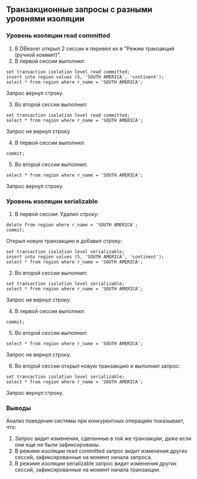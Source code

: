 ## Транзакционные запросы с разными уровнями изоляции ##   
   
### Уровень изоляции read committed ###   

1. В DBeaver открыл 2 сессии и перевел их в "Режим транзакций (ручной коммит)".
2. В первой сессии выполнил:
```
set transaction isolation level read committed;
insert into region values (5, 'SOUTH AMERICA', 'continent');
select * from region where r_name = 'SOUTH AMERICA';
```
Запрос вернул строку.
   
3. Во второй сессии выполнил:
```
set transaction isolation level read committed;
select * from region where r_name = 'SOUTH AMERICA';
```
Запрос не вернул строку.
   
4. В первой сессии выполнил:   
```
commit;
```
   
5. Во второй сессии выполнил:   
```
select * from region where r_name = 'SOUTH AMERICA';
```
Запрос вернул строку.   
   
### Уровень изоляции serializable ###   

1. В первой сессии:
Удалил строку:
```
delete from region where r_name = 'SOUTH AMERICA';
commit;
```
Открыл новую транзакцию и добавил строку:   
```
set transaction isolation level serializable;
insert into region values (5, 'SOUTH AMERICA', 'continent');
select * from region where r_name = 'SOUTH AMERICA';
```
2. Во второй сессии выполнил:
```
set transaction isolation level serializable;
select * from region where r_name = 'SOUTH AMERICA';
```
Запрос не вернул строку.
   
4. В первой сессии выполнил:   
```
commit;
```
   
5. Во второй сессии выполнил:   
```
select * from region where r_name = 'SOUTH AMERICA';
```
Запрос не вернул строку. 
   
6. Во второй сессии открыл новую транзакцию и выполнил запрос:   
```
set transaction isolation level serializable;
select * from region where r_name = 'SOUTH AMERICA';
```
Запрос вернул строку.

### Выводы ###   
Анализ поведения системы при конкурентных операциях показывает, что:
1. Запрос видит изменения, сделанные в той же транзакции, даже если они еще не были зафиксированы.
2. В режиме изоляции read committed запрос видит изменения других сессий, зафиксированные на момент начала запроса.
3. В режиме изоляции serializable запрос видит изменения других сессий, зафиксированные на момент начала транзакции.
